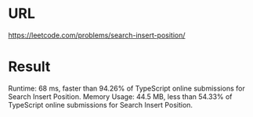 # URL

https://leetcode.com/problems/search-insert-position/

# Result

Runtime: 68 ms, faster than 94.26% of TypeScript online submissions for Search Insert Position.
Memory Usage: 44.5 MB, less than 54.33% of TypeScript online submissions for Search Insert Position.

